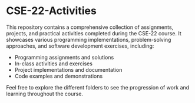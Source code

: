 # CSE-22-Activities

This repository contains a comprehensive collection of assignments, projects, and practical activities completed during the CSE-22 course. It showcases various programming implementations, problem-solving approaches, and software development exercises, including:

- Programming assignments and solutions
- In-class activities and exercises
- Project implementations and documentation
- Code examples and demonstrations

Feel free to explore the different folders to see the progression of work and learning throughout the course.